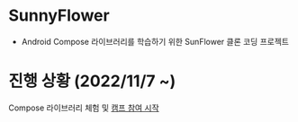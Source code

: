 # SunnyFlower

- Android Compose 라이브러리를 학습하기 위한 SunFlower 클론 코딩 프로젝트


# 진행 상황 (2022/11/7 ~)
Compose 라이브러리 체험 및 <a href="https://developersonair.withgoogle.com/events/composecamp_22kr" target="_blank">캠프 참여 시작</a>
